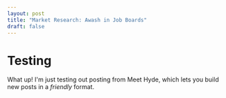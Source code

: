 ```yaml
---
layout: post
title: "Market Research: Awash in Job Boards"
draft: false
---
```

# Testing
What up! I'm just testing out posting from Meet Hyde, which lets you build new posts in a _friendly_ format.